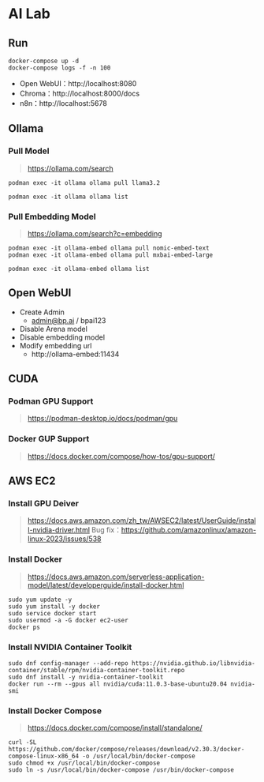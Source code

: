 # AI Lab

## Run
```
docker-compose up -d
docker-compose logs -f -n 100
```
- Open WebUI：http://localhost:8080
- Chroma：http://localhost:8000/docs
- n8n：http://localhost:5678

## Ollama
### Pull Model
> https://ollama.com/search
```
podman exec -it ollama ollama pull llama3.2

podman exec -it ollama ollama list
```

### Pull Embedding Model
> https://ollama.com/search?c=embedding
```
podman exec -it ollama-embed ollama pull nomic-embed-text
podman exec -it ollama-embed ollama pull mxbai-embed-large

podman exec -it ollama-embed ollama list
```

## Open WebUI
- Create Admin
  - admin@bp.ai / bpai123
- Disable Arena model
- Disable embedding model
- Modify embedding url
  - http://ollama-embed:11434

## CUDA
### Podman GPU Support
> https://podman-desktop.io/docs/podman/gpu

### Docker GUP Support
> https://docs.docker.com/compose/how-tos/gpu-support/

## AWS EC2
### Install GPU Deiver
> https://docs.aws.amazon.com/zh_tw/AWSEC2/latest/UserGuide/install-nvidia-driver.html
> Bug fix：https://github.com/amazonlinux/amazon-linux-2023/issues/538

### Install Docker
> https://docs.aws.amazon.com/serverless-application-model/latest/developerguide/install-docker.html
```
sudo yum update -y
sudo yum install -y docker
sudo service docker start
sudo usermod -a -G docker ec2-user
docker ps
```

### Install NVIDIA Container Toolkit
```
sudo dnf config-manager --add-repo https://nvidia.github.io/libnvidia-container/stable/rpm/nvidia-container-toolkit.repo
sudo dnf install -y nvidia-container-toolkit
docker run --rm --gpus all nvidia/cuda:11.0.3-base-ubuntu20.04 nvidia-smi
```

### Install Docker Compose
> https://docs.docker.com/compose/install/standalone/
```
curl -SL https://github.com/docker/compose/releases/download/v2.30.3/docker-compose-linux-x86_64 -o /usr/local/bin/docker-compose
sudo chmod +x /usr/local/bin/docker-compose
sudo ln -s /usr/local/bin/docker-compose /usr/bin/docker-compose
```
